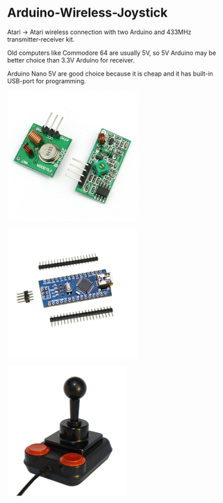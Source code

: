 # Arduino-Wireless-Joystick

Atari -> Atari wireless connection with two Arduino and 433MHz transmitter-receiver kit.

Old computers like Commodore 64 are usually 5V, so 5V Arduino may be better choice than 3.3V Arduino for receiver.

Arduino Nano 5V are good choice because it is cheap and it has built-in USB-port for programming.

<a href="https://github.com/mcgurk/Arduino-Wireless-Joystick/raw/master/Images/Transmitter_Receiver.jpg"><img src="https://github.com/mcgurk/Arduino-Wireless-Joystick/raw/master/Images/Transmitter_Receiver.jpg" height="300"></a>

<a href="https://github.com/mcgurk/Arduino-Wireless-Joystick/raw/master/Images/Arduino_Nano.jpg"><img src="https://github.com/mcgurk/Arduino-Wireless-Joystick/raw/master/Images/Arduino_Nano.jpg" height="300"></a>

<a href="https://github.com/mcgurk/Arduino-Wireless-Joystick/raw/master/Images/Competition Pro.png"><img src="https://github.com/mcgurk/Arduino-Wireless-Joystick/raw/master/Images/Competition Pro.png" height="300"></a>
